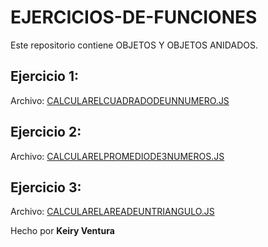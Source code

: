 # EJERCICIOS-DE-FUNCIONES

Este repositorio contiene OBJETOS Y OBJETOS ANIDADOS.

## Ejercicio 1: 

Archivo: [CALCULARELCUADRADODEUNNUMERO.JS](./CALCULARELCUADRADODEUNNUMERO.JS)

## Ejercicio 2: 

Archivo: [CALCULARELPROMEDIODE3NUMEROS.JS](./CALCULARELPROMEDIODE3NUMEROS.JS)

## Ejercicio 3: 

Archivo: [CALCULARELAREADEUNTRIANGULO.JS](./CALCULARELAREADEUNTRIANGULO.JS)

Hecho por **Keiry Ventura**
